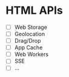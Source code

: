 # HTML APIs

- [ ] Web Storage
- [ ] Geolocation
- [ ] Drag/Drop
- [ ] App Cache
- [ ] Web Workers
- [ ] SSE
- [ ] ...